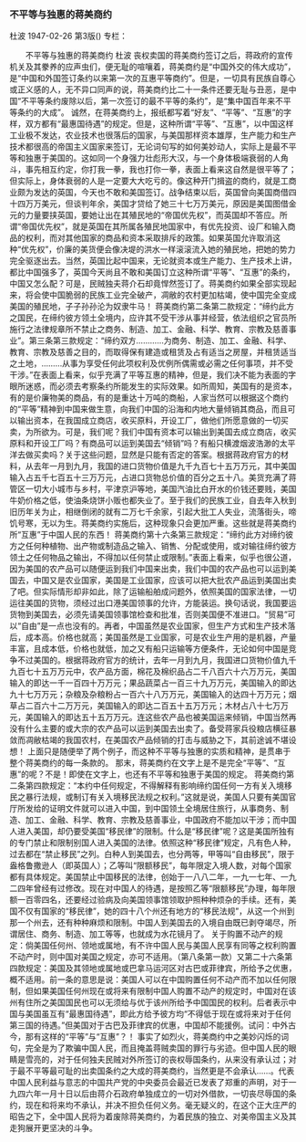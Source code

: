 ### 不平等与独惠的蒋美商约
杜波
1947-02-26
第3版()
专栏：

　　不平等与独惠的蒋美商约
    杜波
    丧权卖国的蒋美商约签订之后，蒋政府的宣传机关及其豢养的应声虫们，便无耻的喧嚷着，蒋美商约是“中国外交的伟大成功”，是“中国和外国签订条约以来第一次的互惠平等商约”。但是，一切具有民族自尊心或正义感的人，无不异口同声的说，蒋美商约比二十一条件还要无耻与丑恶，是中国“不平等条约废除以后，第一次签订的最不平等的条约”，是“集中国百年来不平等条约的大成”。
    诚然，在蒋美商约上，报纸都写着“好友”、“平等”、“互惠”的字样，双方都有“最惠国待遇”的规定。但是，这种所谓“平等”、“互惠”，以中国这样工业极不发达，农业技术也很落后的国家，与美国那样资本雄厚，生产能力和生产技术都很高的帝国主义国家来签订，无论词句写的如何美妙动人，实际上是最不平等和独惠于美国的。这如同一个身强力壮彪形大汉，与一个身体极端衰弱的人角斗，事先相互约定，你打我一拳，我也打你一拳，表面上看来这自然是很平等了；但实际上，身体衰弱的人是一定要大大吃亏的。像这种开门揖盗的商约，就是工商业颇为发达的英国，今天也不敢和美国签订。战争结束以后，英国曾向美国商借四十四万万美元，但谈判年余，美国才贷给了她三十七万万美元，原因是美国图借金元的力量要挟英国，要她让出在其殖民地的“帝国优先权”，而英国却不答应。所谓“帝国优先权”，就是英国在其所属各殖民地国家中，有优先投资、设厂和输入商品的权利，而对其他国家的商品和资本采取排斥的政策。如果英国允许取消这种“优先权”，价廉的美货便会像决堤的洪水一样滚滚流入她的殖民地，把她的势力完全驱逐出去。当然，英国比起中国来，无论就资本或生产能力、生产技术上讲，都比中国强多了，英国今天尚且不敢和美国订立这种所谓“平等”、“互惠”的条约，中国又怎么配？可是，民贼独夫蒋介石却竟悍然签订了。蒋美商约如果全部实现起来，将会使中国脆弱的民族工业完全破产，凋敝的农村更加枯竭，使中国完全变成美国的殖民地，子子孙孙沦为奴隶牛马！
    蒋美商约第二条第二款规定：“缔约此方之国民，在缔约彼方领土全境内，应许其不受干涉从事并经营，依法组织之官员所施行之法律规章所不禁止之商务、制造、加工、金融、科学、教育、宗教及慈善事业”。第三条第三款规定：“缔约双方…………为商务、制造、加工、金融、科学、教育、宗教及慈善之目的，而取得保有建造或租赁及占有适当之房屋，并租赁适当之土地，………从事为享受任何此项权利及优例所偶需或必需之任何事项，并不受干涉。”在表面上看来，似乎充满了平等互惠的精神，但是，我们决不能为表面的字眼所迷惑，而必须去考察条约所能发生的实际效果。如所周知，美国有的是资本，有的是价廉物美的商品，有的是重达十万吨的商船，人家当然可以根据这个商约的“平等”精神到中国来做生意，向我们中国的沿海和内地大量倾销其商品，而且可以输出资本，在我国成立商店，收买原料，开设工厂，做他们所愿意做的一切买卖，为所欲为。可是，我们呢？我们中国有资本可以输出到美国去成立商店，收买原料和开设工厂吗？有商品可以运到美国去“倾销”吗？有船只横渡烟波浩渺的太平洋去做买卖吗？关于这些问题，显然是只能有否定的答案。根据蒋政府官方的材料，从去年一月到九月，我国的进口货物价值是九千九百七十五万万元，其中美国输入占五千七百五十三万万元，占进口货物总价值的百分之五十八。美货充满了蒋管区一切大小城市与乡村，平津京沪等地，美国汽油比白开水的价钱还要贱，美国牛奶价格之低，使油条烧饼小贩也都失业了。至于我们的民族工业，自去年入秋到旧历年关为止，相继倒闭的就有二万七千余家，引起大批工人失业，流落街头，啼饥号寒，无以为生。蒋美商约实施后，这种现象只会更加严重。这些就是蒋美商约所“互惠”于中国人民的东西！
    蒋美商约第十六条第三款规定：“缔约此方对缔约彼方之任何种植物、出产物或制造品之输入、销售、分配或使用，或对输往缔约彼方领土之任何物品之输出，不得加以任何禁止或限制。”表面上看来，似乎也很公道，因为美国的农产品可以随便运到我们中国来出卖，我们中国的农产品也可以运到美国去，中国又是农业国家，美国是工业国家，应该可以把大批农产品运到美国出卖了吧。但实际情形却非如此，除了运输船舶成问题外，依照美国的国家法律，一切运往美国的货物，须经过出口港美国领事的允许，方能装运。换句话说，我国要运货物到美国去，必须先请美国领事馆检查和批准，否则美国便不准进口。“贸易”可以“自由”是一点也没有的。再者，中国虽然是农业国家，但生产方式和生产技术落后，成本高。价格也就高；美国虽然是工业国家，可是农业生产用的是机器，产量丰富，且成本低，价格也就低，加之又有船只运输等方便条件，无论如何中国是竞争不过美国的。根据蒋政府官方的统计，去年一月到九月，我国进口货物价值九千九百七十五万万元中，农产品方面，棉花及棉织品占二千八百六十六万万元，美国输入的即达一千一百四十万万元；果品蔬菜占一百三十九万万元，美国输入的即达九十七万万元；杂粮及杂粮粉占一百六十八万万元，美国输入的达四十万万元；烟草占二百六十二万万元，美国输入的即达二百五十五万万元；木材占八十七万万元，美国输入的即达五十五万万元。连这些农产品也被美国运来倾销，中国当然再没有什么主要的或大宗的农产品可以运到美国去出卖了。备受蒋家兵役粮店横征暴敛而凋敝枯竭的我国农村，在美国农产品倾销的打击与威胁之下，其前途诚不堪设想！
    上面只是随便举了两个例子，而这种不平等与独惠的实质和精神，是贯串于整个蒋美商约的每一条款的。
    那末，蒋美商约在文字上是不是完全“平等”、“互惠”的呢？不是！即使在文字上，也还有不平等和独惠于美国的规定。
    蒋美商约第二条第四款规定：“本约中任何规定，不得解释有影响缔约国任何一方有关入境移民之暴行法规，或制订有关入境移民法规之权利。”这就是说，美国人只要有美国官厅所发给的证明文件就可以进入中国，到中国领土全境居住旅行，从事商务、制造、加工、金融、科学、教育、宗教及慈善事业，中国政府不能加以干涉；而中国人进入美国，却仍要受美国“移民律”的限制。什么是“移民律”呢？这是美国所独有的专门禁止和限制别国人进入美国的法律。依照这种“移民律”规定，凡有色人种，过去都在“禁止移民”之列。白种人到美国去，也分两等，甲等叫“自由移民”，限于盎格鲁撒逊人（即英国人）；乙等叫“限额移民”，每年限定入境人数，对每个国家都有具体规定。美国禁止中国移民的法律，创始于一八八二年，一九一七年、一九二四年曾经有过修改。现在对中国人的待遇，是按照乙等“限额移民”办理，每年限额一百零四名，还要经过验病及向美国领事馆领取护照种种烦杂的手续。还有，美国不仅有国家的“移民律”，她的四十八个州还有地方的“移民法规”，从这一个州到那一个州去，还有种种麻烦和限制。中国人到美国去的入境自由既已剥夺竭尽，所谓居住、商务、制造、加工等等，也就成为水花镜月了。
    关于购置不动产的规定：倘美国任何州、领地或属地，有不许中国人民与美国人民享有同等之权利购置不动产时，则中国对美国之规定，亦可不适用。（第八条第一款）又第二十六条第四款规定：美国及其领地或属地或巴拿马运河区对古巴或菲律宾，所给予之优惠，概不适用。前一条的意思是说：美国人可以在中国购置任何不动产而不加以任何限制，但如果美国任何州现在或将来有限制中国人购置不动产的规定时，中国对在该州有住所之美国国民也可以无须给与优于该州所给予中国国民的权利。后者表示中国与美国虽互有“最惠国待遇”，即此方给予彼方均“不得低于现在或将来对于任何第三国的待遇。”但美国对于古巴及菲律宾的优惠，中国却不能援例。试问：中外古今，那有这样的“平等”与“互惠”？！
    事实了如烈火，蒋美商约中之美妙闪烁的词句，完全是为了欺骗中国人民，而且掩盖蒋贼卖国的罪行与劣迹。但中国人民的眼睛是雪亮的，对于任何独夫民贼对外所签订的丧权辱国条约，从来没有承认过；对于最不平等最可耻的出卖国条约之大成的蒋美商约，当然更是不会承认……。代表中国人民利益与意志的中国共产党的中央委员会最近已发表了郑重的声明，对于一九四六年一月十日以后由蒋介石政府单独成立的一切对外借款，一切丧尽辱国的条约，现在和将来均不承认，并决不担负任何义务。毫无疑义的，在这个正大庄严的昭告之下，全中国人民将为着废除蒋美商约，为着民族的独立、对美帝国主义及其走狗展开更坚决的斗争。
